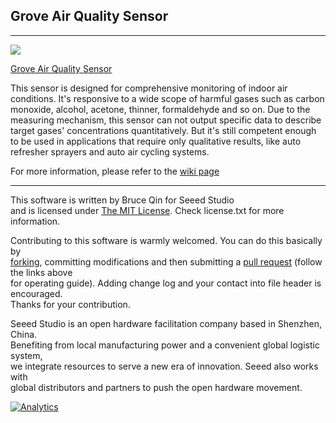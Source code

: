 ## Grove Air Quality Sensor
-------------------------------------------------------------
![](https://statics3.seeedstudio.com/images/101020021%201.jpg)

[Grove Air Quality Sensor](https://www.seeedstudio.com/Grove-Air-quality-sensor-p-1065.html)

This sensor is designed for comprehensive monitoring of indoor air conditions.
It's responsive to a wide scope of harmful gases such as carbon monoxide, alcohol, acetone, thinner, formaldehyde and so on.
Due to the measuring mechanism, this sensor can not output specific data to describe target gases' concentrations quantitatively.
But it's still competent enough to be used in applications that require only qualitative results, like auto refresher sprayers and auto air cycling systems.

For more information, please refer to the [wiki page][1]

----
This software is written by Bruce Qin for Seeed Studio<br>
and is licensed under [The MIT License](http://opensource.org/licenses/mit-license.php). Check license.txt for more information.<br>

Contributing to this software is warmly welcomed. You can do this basically by<br>
[forking](https://help.github.com/articles/fork-a-repo), committing modifications and then submitting a [pull request](https://help.github.com/articles/using-pull-requests) (follow the links above<br>
for operating guide). Adding change log and your contact into file header is encouraged.<br>
Thanks for your contribution.

Seeed Studio is an open hardware facilitation company based in Shenzhen, China. <br>
Benefiting from local manufacturing power and a convenient global logistic system, <br>
we integrate resources to serve a new era of innovation. Seeed also works with <br>
global distributors and partners to push the open hardware movement.<br>


[1]:http://wiki.seeedstudio.com/Grove-Air_Quality_Sensor_v1.3


[![Analytics](https://ga-beacon.appspot.com/UA-46589105-3/Grove_Air_quality_Sensor)](https://github.com/igrigorik/ga-beacon)